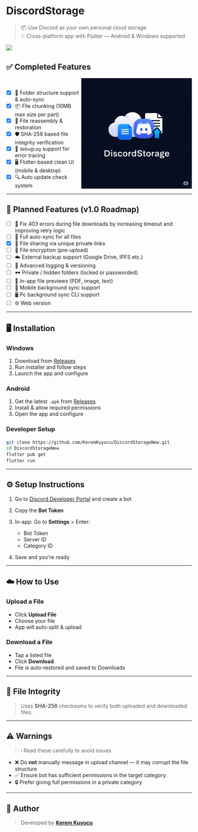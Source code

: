 # DiscordStorage

> 📦 Use Discord as your own personal cloud storage  
> ✨ Cross-platform app with Flutter — Android & Windows supported

<p align="left">
  <img src="https://img.shields.io/github/downloads/keremkuyucu/DiscordStorage/total?logo=github&style=for-the-badge&color=blue&label=Total%20Downloads"/>
  </p>

## ✅ Completed Features
<img align="right" width="auto" height="300" src="assets/logo.png">
<br clear="left"/>

- [x] 📁 Folder structure support & auto-sync
- [x] 📦 File chunking (10MB max size per part)
- [x] 🔄 File reassembly & restoration
- [x] 🛡 SHA-256 based file integrity verification
- [x] 🧪 `debugLog` support for error tracing
- [x] 🖥️ Flutter-based clean UI (mobile & desktop)
- [x] 🔍 Auto update check system

---

## 🧩 Planned Features (v1.0 Roadmap)

- [ ] 🔧 Fix 403 errors during file downloads by increasing timeout and improving retry logic
- [ ] 🔄 Full auto-sync for all files
- [x] 🔗 File sharing via unique private links
- [ ] 🔐 File encryption (pre-upload)
- [ ] ☁️ External backup support (Google Drive, IPFS etc.)
- [ ] 📜 Advanced logging & versioning
- [ ] 🕶 Private / hidden folders (locked or passworded)
- [ ] 📂 In-app file previews (PDF, image, text)
- [ ] 📲 Mobile background sync support
- [ ] 🖥️ Pc background sync CLI support
- [ ] 🌐 Web version

---

## 🖥 Installation

### Windows

1. Download from [Releases](https://github.com/KeremKuyucu/DiscordStorage/releases)
2. Run installer and follow steps
3. Launch the app and configure

### Android

1. Get the latest `.apk` from [Releases](https://github.com/KeremKuyucu/DiscordStorage/releases)
2. Install & allow required permissions
3. Open the app and configure

### Developer Setup

```bash
git clone https://github.com/KeremKuyucu/DiscordStorageNew.git
cd DiscordStorageNew
flutter pub get
flutter run
````

---

## ⚙️ Setup Instructions

1. Go to [Discord Developer Portal](https://discord.com/developers/applications) and create a bot
2. Copy the **Bot Token**
3. In-app: Go to **Settings** > Enter:

   * Bot Token
   * Server ID
   * Category ID
4. Save and you're ready

---

## ☁️ How to Use

### Upload a File

* Click **Upload File**
* Choose your file
* App will auto-split & upload

### Download a File

* Tap a listed file
* Click **Download**
* File is auto-restored and saved to Downloads

---

## 🔐 File Integrity

> Uses **SHA-256** checksums to verify both uploaded and downloaded files.

---

## ⚠️ Warnings

> ℹ️ Read these carefully to avoid issues

* ❌ Do **not** manually message in upload channel — it may corrupt the file structure
* ✅ Ensure bot has sufficient permissions in the target category
* 🔒 Prefer giving full permissions in a private category

---

## 👤 Author

> Developed by [**Kerem Kuyucu**](https://github.com/KeremKuyucu)
